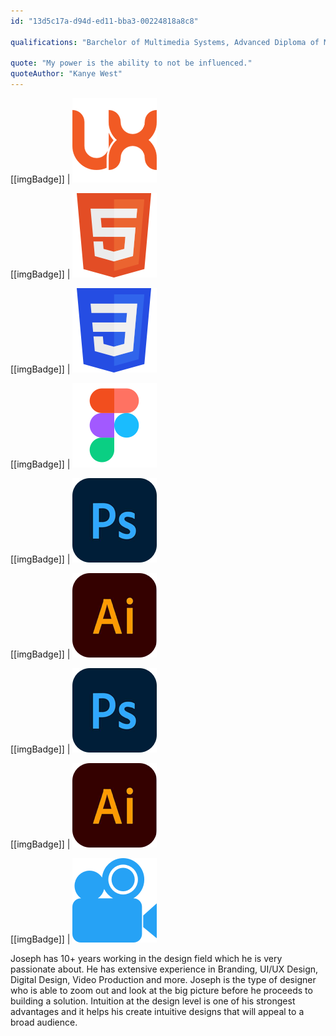 ```yaml
---
id: "13d5c17a-d94d-ed11-bba3-00224818a8c8"

qualifications: "Barchelor of Multimedia Systems, Advanced Diploma of Multimedia Design"

quote: "My power is the ability to not be influenced."
quoteAuthor: "Kanye West"
---
```


[[imgBadge]]
| ![](../badges/Designer-web-ux.png)

[[imgBadge]]
| ![](../badges/Designer-web-html5.png)

[[imgBadge]]
| ![](../badges/Designer-web-css3.png)

[[imgBadge]]
| ![](../badges/Designer-figma.png)

[[imgBadge]]
| ![](../badges/Designer-adobe-photoshop.png)

[[imgBadge]]
| ![](../badges/Designer-adobe-illustrator.png)

[[imgBadge]]
| ![](../badges/Designer-adobe-photoshop.png)

[[imgBadge]]
| ![](../badges/Designer-adobe-illustrator.png)

[[imgBadge]]
| ![](../badges/Designer-camera.png)

Joseph has 10+ years working in the design field which he is very passionate about. He has extensive experience in Branding, UI/UX Design, Digital Design, Video Production and more. Joseph is the type of designer who is able to zoom out and look at the big picture before he proceeds to building a solution. Intuition at the design level is one of his strongest advantages and it helps his create intuitive designs that will appeal to a broad audience.
